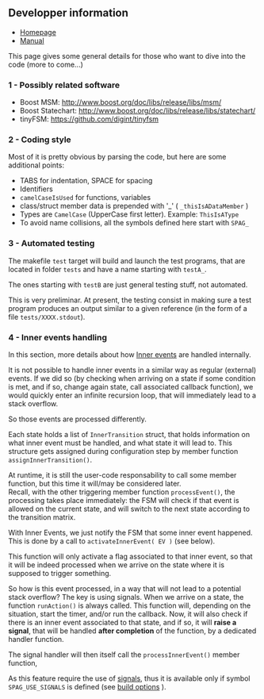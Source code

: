 ## Developper information

- [Homepage](https://github.com/skramm/spaghetti)
- [Manual](spaghetti_manual.md)

This page gives some general details for those who want to dive into the code
(more to come...)

### 1 - Possibly related software

 - Boost MSM: http://www.boost.org/doc/libs/release/libs/msm/
 - Boost Statechart: http://www.boost.org/doc/libs/release/libs/statechart/
 - tinyFSM: https://github.com/digint/tinyfsm


### 2 - Coding style

Most of it is pretty obvious by parsing the code, but here are some additional points:

- TABS for indentation, SPACE for spacing
- Identifiers
 - `camelCaseIsUsed` for functions, variables
 - class/struct member data is prepended with '_' ( `_thisIsADataMember` )
 - Types are `CamelCase` (UpperCase first letter). Example: `ThisIsAType`
 - To avoid name collisions, all the symbols defined here start with `SPAG_`

### 3 - Automated testing

The makefile `test` target will build and launch the test programs, that are located in folder `tests` and have a name starting with `testA_`.

The ones starting with `testB` are just general testing stuff, not automated.

This is very preliminar.
At present, the testing consist in making sure a test program produces an output similar to a given reference
(in the form of a file `tests/XXXX.stdout`).

<a name="inner_events"></a>
### 4 - Inner events handling

In this section, more details about how [Inner events](spaghetti_manual#inner_events) are handled internally.

It is not possible to handle inner events in a similar way as regular (external) events.
If we did so (by checking when arriving on a state if some condition is met, and if so, change again state, call associated callback function),
we would quickly enter an infinite recursion loop, that will immediately lead to a stack overflow.

So those events are processed differently.

Each state holds a list of `InnerTransition` struct, that holds information on what inner event must be handled, and what state it will lead to.
This structure gets assigned during configuration step by member function `assignInnerTransition()`.

At runtime, it is still the user-code responsability to call some member function, but this time it will/may be considered later.<br>
Recall, with the other triggering member function `processEvent()`, the processing takes place immediately:
the FSM will check if that event is allowed on the current state, and will switch to the next state according to the transition matrix.<br>

With Inner Events, we just notify the FSM that some inner event happened.
This is done by a call to `activateInnerEvent( EV )` (see below).

This function will only activate a flag associated to that inner event, so that it will be indeed processed when we arrive on the state where it is supposed to trigger something.

So how is this event processed, in a way that will not lead to a potential stack overflow?
The key is using signals.
When we arrive on a state, the function `runAction()` is always called.
This function will, depending on the situation, start the timer, and/or run the callback.
Now, it will also check if there is an inner event associated to that state, and if so, it will
**raise a signal**, that will be handled **after completion** of the function, by a dedicated handler function.

The signal handler will then itself call the `processInnerEvent()` member function,

As this feature require the use of
[signals](https://en.wikipedia.org/wiki/Signal_(IPC)),
thus it is available only if symbol `SPAG_USE_SIGNALS` is defined (see [build options](spaghetti_options.md) ).


